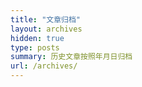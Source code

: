 ```yaml
---
title: "文章归档"
layout: archives
hidden: true
type: posts
summary: 历史文章按照年月日归档
url: /archives/
---
```


